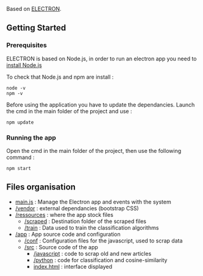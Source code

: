 Based on [ELECTRON](https://electronjs.org/).

## Getting Started

### Prerequisites

ELECTRON is based on Node.js, in order to run an electron app you need to [install Node.js](https://nodejs.org/en/download/)

To check that Node.js and npm are install :
```
node -v
npm -v
```
Before using the application you have to update the dependancies. Launch the cmd in the main folder of the project and use :
```
npm update
```

### Running the app

Open the cmd in the main folder of the project, then use the following command :
```
npm start
```

## Files organisation
- [main.js](main.js) : Manage the Electron app and events with the system
- [/vendor](/vendor) : external dependancies (bootstrap CSS)
- [/ressources](/ressources) : where the app stock files
  - [/scraped](ressources/scraped) : Destination folder of the scraped files
  - [/train](ressources/train) : Data used to train the classification algorithms
- [/app](/app) : App source code and configuration
  - [/conf](app/conf) : Configuration files for the javascript, used to scrap data
  - [/src](app/src) : Source code of the app
    - [/javascript](app/src/javascript) : code to scrap old and new articles
    - [/python](app/src/python) : code for classification and cosine-similarity
    - [index.html](app/src/index.html) : interface displayed
